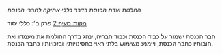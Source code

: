 *החלטת ועדת הכנסת בדבר כללי אתיקה לחברי הכנסת*

[מקור: סעיף 2](https://he.wikisource.org/wiki/%D7%9B%D7%9C%D7%9C%D7%99_%D7%90%D7%AA%D7%99%D7%A7%D7%94_%D7%9C%D7%97%D7%91%D7%A8%D7%99_%D7%94%D7%9B%D7%A0%D7%A1%D7%AA#%D7%A4%D7%A8%D7%A7_%D7%96#סעיף_2)
פרק ב׳: כללי יסוד

חבר הכנסת ישמור על כבוד הכנסת וכבוד חבריה, ינהג בדרך ההולמת את מעמדו ואת חובותיו כחבר הכנסת, ויימנע משימוש בלתי ראוי בחסינויותיו ובזכויותיו כחבר הכנסת.